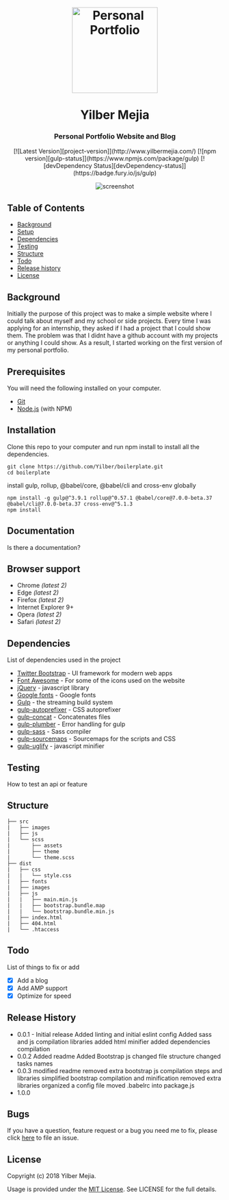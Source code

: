 <h1 align="center">
  <a href="http://www.yilbermejia.com/"><img src="production/images/logo.png" alt="Personal Portfolio" width="200"></a>
   <br/><br/>Yilber Mejia<br/>
</h1>

<h3 align="center">Personal Portfolio Website and Blog</h3>

<div align="center">
[![Latest Version][project-version]](http://www.yilbermejia.com/) [![npm version][gulp-status]](https://www.npmjs.com/package/gulp) [![devDependency Status][devDependency-status]](https://badge.fury.io/js/gulp)

![screenshot](production/images/preview.jpg)
</div>

## Table of Contents

- [Background](#background)
- [Setup](#setup)
- [Dependencies](#dependencies)
- [Testing](#testing)
- [Structure](#structure)
- [Todo](#todo)
- [Release history](#release-history)
- [License](#license)

## Background

Initially the purpose of this project was to make a simple website where I could talk about myself and my school or side projects. Every time I was applying for an internship, they asked if I had a project that I could show them. The problem was that I didnt have a github account with my projects or anything I could show. As a result, I started working on the first version of my personal portfolio.

## Prerequisites

You will need the following installed on your computer.

* [Git](https://git-scm.com/)
* [Node.js](https://nodejs.org/) (with NPM)

## Installation

Clone this repo to your computer and run npm install to install all the dependencies.

```
git clone https://github.com/Yilber/boilerplate.git
cd boilerplate
```

install gulp, rollup, @babel/core, @babel/cli and cross-env globally

```
npm install -g gulp@^3.9.1 rollup@^0.57.1 @babel/core@7.0.0-beta.37 @babel/cli@7.0.0-beta.37 cross-env@^5.1.3
npm install
```

## Documentation

Is there a documentation?

## Browser support

* Chrome *(latest 2)*
* Edge *(latest 2)*
* Firefox *(latest 2)*
* Internet Explorer 9+
* Opera *(latest 2)*
* Safari *(latest 2)*

## Dependencies

List of dependencies used in the project

- [Twitter Bootstrap] - UI framework for modern web apps
- [Font Awesome] - For some of the icons used on the website 
- [jQuery] - javascript library
- [Google fonts] - Google fonts
- [Gulp] - the streaming build system
- [gulp-autoprefixer] - CSS autoprefixer
- [gulp-concat] - Concatenates files
- [gulp-plumber] - Error handling for gulp
- [gulp-sass] - Sass compiler
- [gulp-sourcemaps] - Sourcemaps for the scripts and CSS
- [gulp-uglify] - javascript minifier

## Testing

How to test an api or feature

## Structure

```
├── src
|   ├── images
|   ├── js
|   └── scss
|       ├── assets
|       ├── theme
|       └── theme.scss
├── dist
|   ├── css
|   |   └── style.css
|   ├── fonts
|   ├── images
|   ├── js
|   |   ├── main.min.js
|   |   ├── bootstrap.bundle.map
|   |   └── bootstrap.bundle.min.js
|   ├── index.html
|   ├── 404.html
|   └── .htaccess
```

## Todo

List of things to fix or add

- [X] Add a blog
- [X] Add AMP support
- [X] Optimize for speed

## Release History
* 0.0.1 - Initial release
	Added linting and initial eslint config
	Added sass and js compilation libraries
	added html minifier
	added dependencies compilation
* 0.0.2
	Added readme
	Added Bootstrap js
	changed file structure
	changed tasks names
* 0.0.3
	modified readme
	removed extra bootstrap js compilation steps and libraries
	simplified bootstrap compilation and minification
	removed extra libraries
	organized a config file
	moved .babelrc into package.js
* 1.0.0

## Bugs

If you have a question, feature request or a bug you need me to fix, please click [here](http://www.yilbermejia.com/bugreport) to file an issue.

## License

Copyright (c) 2018 Yilber Mejia.

Usage is provided under the [MIT License](http://http//opensource.org/licenses/mit-license.php). See LICENSE for the full details.

[project-version]: <https://img.shields.io/badge/version-4.0.0-green.svg>
[gulp-status]: <https://img.shields.io/npm/v/gulp.svg>
[devDependency-status]: <https://img.shields.io/badge/devDependencies-up%20to%20date-green.svg>
[Twitter Bootstrap]: <https://getbootstrap.com/docs/3.3/>
[Font Awesome]: <http://fontawesome.io/>
[jQuery]: <https://jquery.com/>
[Google fonts]: <https://fonts.google.com/>
[Gulp]: <https://www.npmjs.com/package/gulp>
[gulp-autoprefixer]: <https://www.npmjs.com/package/gulp-autoprefixer>
[gulp-concat]: <https://www.npmjs.com/package/gulp-concat>
[gulp-sourcemaps]: <https://www.npmjs.com/package/gulp-sourcemaps>
[gulp-uglify]: <https://www.npmjs.com/package/gulp-uglify>
[gulp-sass]: <https://www.npmjs.com/package/gulp-sass>
[gulp-plumber]: <https://www.npmjs.com/package/gulp-plumber>
